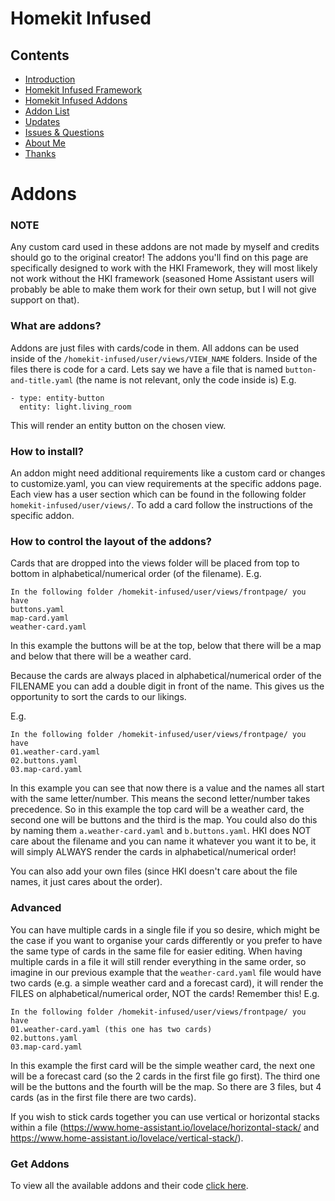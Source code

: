 # Homekit Infused

## Contents
- [Introduction](index.md)
- [Homekit Infused Framework](framework.md)
- [Homekit Infused Addons](addons.md)
- [Addon List](addon_list.md)
- [Updates](updates.md)
- [Issues & Questions](issues.md)
- [About Me](about.md)
- [Thanks](thanks.md)

# Addons
### NOTE
Any custom card used in these addons are not made by myself and credits should go to the original creator! The addons you'll find on this page are specifically designed to work with the HKI Framework, they will most likely not work without the HKI framework (seasoned Home Assistant users will probably be able to make them work for their own setup, but I will not give support on that). 

### What are addons?
Addons are just files with cards/code in them. All addons can be used inside of the `/homekit-infused/user/views/VIEW_NAME` folders. Inside of the files there is code for a card. Lets say we have a file that is named `button-and-title.yaml` (the name is not relevant, only the code inside is) E.g.
```
- type: entity-button
  entity: light.living_room
```
This will render an entity button on the chosen view.

### How to install?
An addon might need additional requirements like a custom card or changes to customize.yaml, you can view requirements at the specific addons page.
Each view has a user section which can be found in the following folder `homekit-infused/user/views/`. To add a card follow the instructions of the specific addon.

### How to control the layout of the addons?
Cards that are dropped into the views folder will be placed from top to bottom in alphabetical/numerical order (of the filename).
E.g.
```
In the following folder /homekit-infused/user/views/frontpage/ you have
buttons.yaml
map-card.yaml
weather-card.yaml
```
In this example the buttons will be at the top, below that there will be a map and below that there will be a weather card.

Because the cards are always placed in alphabetical/numerical order of the FILENAME you can add a double digit in front of the name.
This gives us the opportunity to sort the cards to our likings.

E.g.
```
In the following folder /homekit-infused/user/views/frontpage/ you have
01.weather-card.yaml
02.buttons.yaml
03.map-card.yaml
``` 
In this example you can see that now there is a value and the names all start with the same letter/number. This means the second letter/number takes precedence. So in this example the top card will be a weather card, the second one will be buttons and the third is the map.
You could also do this by naming them `a.weather-card.yaml` and `b.buttons.yaml`. HKI does NOT care about the filename and you can name it whatever you want it to be, it will simply ALWAYS render the cards in alphabetical/numerical order!

You can also add your own files (since HKI doesn't care about the file names, it just cares about the order). 

### Advanced
You can have multiple cards in a single file if you so desire, which might be the case if you want to organise your cards differently or you prefer to have the same type of cards in the same file for easier editing.
When having multiple cards in a file it will still render everything in the same order, so imagine in our previous example that the `weather-card.yaml` file would have two cards (e.g. a simple weather card and a forecast card), it will render the FILES on alphabetical/numerical order, NOT the cards! Remember this!
E.g.
```
In the following folder /homekit-infused/user/views/frontpage/ you have
01.weather-card.yaml (this one has two cards)
02.buttons.yaml
03.map-card.yaml
```
In this example the first card will be the simple weather card, the next one will be a forecast card (so the 2 cards in the first file go first). The third one will be the buttons and the fourth will be the map.
So there are 3 files, but 4 cards (as in the first file there are two cards).

If you wish to stick cards together you can use vertical or horizontal stacks within a file (https://www.home-assistant.io/lovelace/horizontal-stack/ and https://www.home-assistant.io/lovelace/vertical-stack/).

### Get Addons
To view all the available addons and their code [click here](addon_list.md).
